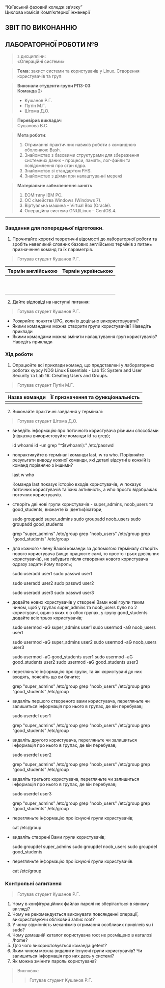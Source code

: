 “Київський фаховий коледж зв’язку”  
Циклова комісія Комп’ютерної інженерії

## ЗВІТ ПО ВИКОНАННЮ
## ЛАБОРАТОРНОЇ РОБОТИ №9
>з дисципліни:  
>«Операційні системи»

>**Тема:** 
>захист системи та користувачів у Linux. Створення користувачів та груп

>**Виконали студенти групи РПЗ-03**  
>**Команда 2:**
>- Кушанов Р.Г.
>- Путін М.Г.
>- Штома Д.О.

>**Перевірив викладач**  
>Сушанова В.С.

>**Мета роботи**:
>1. Отримання практичних навиків роботи з командною оболонкою Bash.
>2. Знайомство з базовими структурами для збереження системних даних - процеси, память, лог-файли та повідомлення про стан ядра.
>3. Знайомство зі стандартом FHS.
>4. Знайомство з діями при налаштуванні мережі

>**Матеріальне забезпечення занять**
>1. ЕОМ типу IBM PC.
>2. ОС сімейства Windows (Windows 7).
>3. Віртуальна машина – Virtual Box (Oracle).
>4. Операційна система GNU/Linux – CentOS.4. 


***

### Завдання для попередньої підготовки.
1. Прочитайте короткі теоретичні відомості до лабораторної роботи та зробіть невеликий словник базових англійських термінів з питань призначення команд та їх параметрів.
 
>Готував студент Кушанов Р.Г.

| Термін англійською | Термін українською |
|:-------------------|-------------------:|
|||
|||
|||
|||
|||
|||
|||
|||
|||
|||

2. Дайте відповіді на наступні питання: 

>Готував студент Кушанов Р.Г.

  - Розкрийте поняття UPG, коли їх доцільно використовувати?
  - Якими командами можна створити групи користувачів? Наведіть приклади
  - Якими командами можна змінити налаштування груп користувачів? Наведіть приклади

### Хід роботи

1. Опрацюйте всі приклади команд, що представлені у лабораторних роботах курсу NDG Linux Essentials - Lab 15: System and User Security та Lab 16: Creating Users and Groups.

>Готував студент Путін М.Г.

|  Назва команди  |  Її призначення та функціональність  |
|:----------------|-------------------------------------:|
|||



2. Виконайте практичні завдання у терміналі:

>Готував студент Штома Д.О.

  - виведіть інформацію про поточного користувача різними способами (підказка використовуйте
  команди id та grep);
  
      id
      whoami
      id -un
      grep "^$(whoami):" /etc/passwd
  
  - попрактикуйте в терміналі команди last, w та who. Порівняйте результати виводу кожної команди,
  які деталі відсутні в кожній із команд порівняно з іншими?
  
      last
      w
      who
      
    Команда last показує історію входів користувачів, w показує поточних користувачів та їхню активність, а who просто відображає поточних користувачів.
  
  - створіть дві нові групи користувачів - super_admins, noob_users та good_students, визначте їх
  ідентифікатори;
  
     sudo groupadd super_admins
     sudo groupadd noob_users
     sudo groupadd good_students

     grep "super_admins" /etc/group
     grep "noob_users" /etc/group
     grep "good_students" /etc/group

  
  
  - для кожного члену Вашої команди за допомогою терміналу створіть нового користувача (якщо
  працюєте самі, то просто трьох довільних користувачів), не забудьте після створення нового
  користувача одразу задати йому пароль;
  
     sudo useradd user1
     sudo passwd user1

     sudo useradd user2
     sudo passwd user2

     sudo useradd user3
     sudo passwd user3

  
  - додайте нових користувачів у створені Вами нові групи таким чином, щоб у групах super_admins та
  noob_users було по 2 користувачі, один з яких є в обох групах, у групу good_students додайте всіх
  трьох користувачів;
  
     sudo usermod -aG super_admins user1
     sudo usermod -aG noob_users user1

     sudo usermod -aG super_admins user2
     sudo usermod -aG noob_users user3

     sudo usermod -aG good_students user1
     sudo usermod -aG good_students user2
     sudo usermod -aG good_students user3

  
  
  - перегляньте інформацію про групи, та які користувачі до них входять, поясніть що ви бачите;
  
     grep "super_admins" /etc/group
     grep "noob_users" /etc/group
     grep "good_students" /etc/group

  
  - видаліть першого створеного вами користувача, перегляньте чи залишиться інформація про нього в
  групах, де він перебував;
 
     sudo userdel user1

     grep "super_admins" /etc/group
     grep "noob_users" /etc/group
     grep "good_students" /etc/group


 
  - видаліть другого користувача, перегляньте чи залишиться інформація про нього в групах, де він
  перебував;
  
     sudo userdel user2

     grep "super_admins" /etc/group
     grep "noob_users" /etc/group
     grep "good_students" /etc/group



  
  - видаліть третього користувача, перегляньте чи залишиться інформація про нього в групах, де він
  перебував;
  
     sudo userdel user3

     grep "super_admins" /etc/group
     grep "noob_users" /etc/group
     grep "good_students" /etc/group

  
  - перегляньте інформацію про існуючі групи користувачів;
 
    cat /etc/group

 
  - видаліть створені Вами групи користувачів;
  
    sudo groupdel super_admins
    sudo groupdel noob_users
    sudo groupdel good_students

  
  
  - перегляньте інформацію про існуючі групи користувачів.
  
       cat /etc/group


### Контрольні запитання

>Готував студент Кушанов Р.Г.

1. Чому в конфігураційних файлах паролі не зберігається в явному вигляді?
2. Чому не рекомендується виконувати повсякденні операції, використовуючи обліковий запис root?
3. У чому відмінність механізмів отримання особливих привілеїв su і sudo?
4. Чому домашній каталог користувача root не розміщено в каталозі /home?
5. Для чого використовується команда getent?
6. Яким чином можна видалити існуючі групи користувачів? Чи залишиться інформація про них десь у системі?
7. Як можна змінити пароль користувача?

>Висновок:
>>Готував студент Кушанов Р.Г.

>
